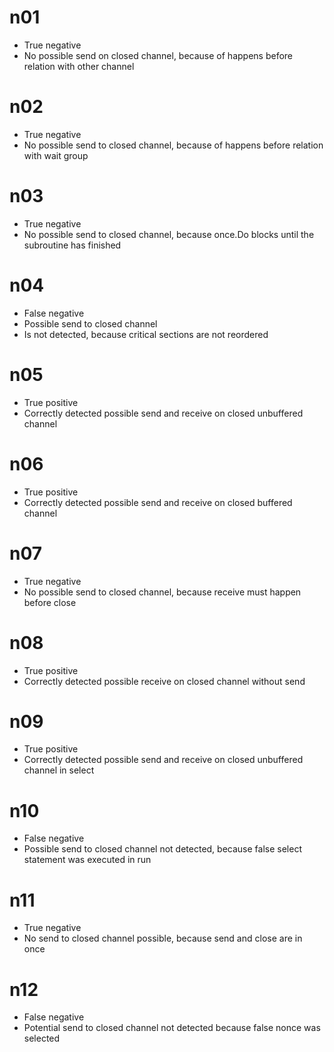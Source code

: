 # n01
- True negative
- No possible send on closed channel, because of happens before relation with other channel

# n02
- True negative
- No possible send to closed channel, because of happens before 
relation with wait group

# n03
- True negative
- No possible send to closed channel, because once.Do blocks until the subroutine has finished

# n04
- False negative
- Possible send to closed channel
- Is not detected, because critical sections are not reordered

# n05 
- True positive
- Correctly detected possible send and receive on closed unbuffered channel

# n06
- True positive
- Correctly detected possible send and receive on closed buffered channel

# n07
- True negative
- No possible send to closed channel, because receive must happen before close

# n08
- True positive
- Correctly detected possible receive on closed channel without send

# n09 
- True positive
- Correctly detected possible send and receive on closed unbuffered channel in select

# n10
- False negative
- Possible send to closed channel not detected, because false select statement was executed in run

# n11
- True negative
- No send to closed channel possible, because send and close are in once

# n12
- False negative 
- Potential send to closed channel not detected because false nonce was selected